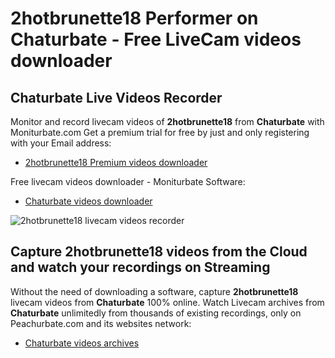 # 2hotbrunette18 Performer on Chaturbate - Free LiveCam videos downloader

## Chaturbate Live Videos Recorder

Monitor and record livecam videos of **2hotbrunette18** from **Chaturbate** with Moniturbate.com
Get a premium trial for free by just and only registering with your Email address:
* [2hotbrunette18 Premium videos downloader](https://moniturbate.com/request-demo-licence-key.html)

Free livecam videos downloader - Moniturbate Software:
* [Chaturbate videos downloader](https://moniturbate.com/moniturbate-download-software.html)

![2hotbrunette18 livecam videos recorder](https://peachurnet.com/templates/moniturbate-software.png)


## Capture 2hotbrunette18 videos from the Cloud and watch your recordings on Streaming

Without the need of downloading a software, capture **2hotbrunette18** livecam videos from **Chaturbate** 100% online.
Watch Livecam archives from **Chaturbate** unlimitedly from thousands of existing recordings, only on Peachurbate.com and its websites network:
* [Chaturbate videos archives](https://peachurnet.com/)